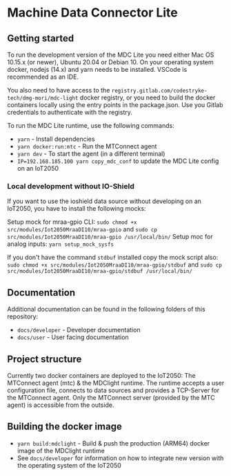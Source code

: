 # Machine Data Connector Lite

## Getting started

To run the development version of the MDC Lite you need either Mac OS 10.15.x (or newer), Ubuntu 20.04 or Debian 10. On your operating system docker, nodejs (14.x) and yarn needs to be installed. VSCode is recommended as an IDE.

You also need to have access to the `registry.gitlab.com/codestryke-tech/dmg-mori/mdc-light` docker registry, or you need to build the
docker containers locally using the entry points in the package.json. Use you Gitlab credentials to authenticate with the registry.

To run the MDC Lite runtime, use the following commands:

- `yarn` - Install dependencies
- `yarn docker:run:mtc` - Run the MTConnect agent
- `yarn dev` - To start the agent (in a different terminal)
- `IP=192.168.185.100 yarn copy_mdc_conf` to update the MDC Lite config on an IoT2050

### Local development without IO-Shield

If you want to use the ioshield data source without developing on an IoT2050, you have to install the following mocks:

Setup mock for mraa-gpio CLI:
`sudo chmod +x src/modules/Iot2050MraaDI10/mraa-gpio` and `sudo cp src/modules/Iot2050MraaDI10/mraa-gpio /usr/local/bin/`
Setup moc for analog inputs:
`yarn setup_mock_sysfs`

If you don't have the command `stdbuf` installed copy the mock script also:
`sudo chmod +x src/modules/Iot2050MraaDI10/mraa-gpio/stdbuf` and `sudo cp src/modules/Iot2050MraaDI10/mraa-gpio/stdbuf /usr/local/bin/`

## Documentation

Additional documentation can be found in the following folders of this repository:

- `docs/developer` - Developer documentation
- `docs/user` - User facing documentation

## Project structure

Currently two docker containers are deployed to the IoT2050: The MTConnect agent (mtc) & the MDClight runtime.
The runtime accepts a user configuration file, connects to data sources and provides a TCP-Server for the MTConnect agent.
Only the MTConnect server (provided by the MTC agent) is accessible from the outside.

## Building the docker image

- `yarn build:mdclight` - Build & push the production (ARM64) docker image of the MDClight runtime
- See `docs/developer` for information on how to integrate new version with the operating system of the IoT2050
